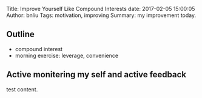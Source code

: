 Title: Improve Yourself Like Compound Interests
date: 2017-02-05 15:00:05
Author: bnliu
Tags: motivation, improving
Summary: my improvement today.

## Outline
- compound interest
- morning exercise: leverage, convenience

## Active monitering my self and active feedback
test content.


